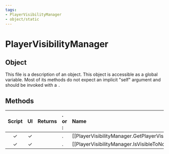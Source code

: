 ```yaml
---
tags:
- PlayerVisibilityManager
- object/static
---
```

# PlayerVisibilityManager
## Object
This file is a description of an object. This object is accessible as a global variable. Most of its methods do not expect an implicit "self" argument and should be invoked with a `.`

## Methods
| Script | UI  | Returns | . or : | Name | Arguments |
|:------:|:---:| -------:|:---- |:---- |:--------- |
|✓|✓||.|[[PlayerVisibilityManager.GetPlayerVisibility\|GetPlayerVisibility]]||
|✓|✓||.|[[PlayerVisibilityManager.IsVisibleToNonOwner\|IsVisibleToNonOwner]]||
